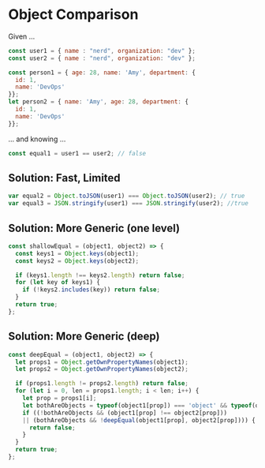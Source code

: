 # Object Comparison

Given ...

```javascript
const user1 = { name : "nerd", organization: "dev" };
const user2 = { name : "nerd", organization: "dev" };

const person1 = { age: 28, name: 'Amy', department: {
  id: 1,
  name: 'DevOps'
}};
let person2 = { name: 'Amy', age: 28, department: {
  id: 1,
  name: 'DevOps'
}};
```

... and knowing ...

```javascript
const equal1 = user1 == user2; // false
```

## Solution: Fast, Limited

```javascript
var equal2 = Object.toJSON(user1) === Object.toJSON(user2); // true
var equal3 = JSON.stringify(user1) === JSON.stringify(user2); //true
```

## Solution: More Generic (one level)

```javascript
const shallowEqual = (object1, object2) => {
  const keys1 = Object.keys(object1);
  const keys2 = Object.keys(object2);

  if (keys1.length !== keys2.length) return false;
  for (let key of keys1) {
    if (!keys2.includes(key)) return false;
  }
  return true;
};
```

## Solution: More Generic (deep)

```javascript
const deepEqual = (object1, object2) => {
  let props1 = Object.getOwnPropertyNames(object1);
  let props2 = Object.getOwnPropertyNames(object2);

  if (props1.length != props2.length) return false;
  for (let i = 0, len = props1.length; i < len; i++) {
    let prop = props1[i];
    let bothAreObjects = typeof(object1[prop]) === 'object' && typeof(object2[prop]) === 'object';
    if ((!bothAreObjects && (object1[prop] !== object2[prop]))
    || (bothAreObjects && !deepEqual(object1[prop], object2[prop]))) {
      return false;
    }
  }
  return true;
};
```